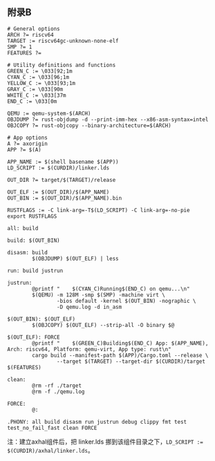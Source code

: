 ## 附录B



```makefile,editable
# General options
ARCH ?= riscv64
TARGET := riscv64gc-unknown-none-elf
SMP ?= 1
FEATURES ?=

# Utility definitions and functions
GREEN_C := \033[92;1m
CYAN_C := \033[96;1m
YELLOW_C := \033[93;1m
GRAY_C := \033[90m
WHITE_C := \033[37m
END_C := \033[0m

QEMU := qemu-system-$(ARCH)
OBJDUMP ?= rust-objdump -d --print-imm-hex --x86-asm-syntax=intel
OBJCOPY ?= rust-objcopy --binary-architecture=$(ARCH)

# App options
A ?= axorigin
APP ?= $(A)

APP_NAME := $(shell basename $(APP))
LD_SCRIPT := $(CURDIR)/linker.lds

OUT_DIR ?= target/$(TARGET)/release

OUT_ELF := $(OUT_DIR)/$(APP_NAME)
OUT_BIN := $(OUT_DIR)/$(APP_NAME).bin

RUSTFLAGS := -C link-arg=-T$(LD_SCRIPT) -C link-arg=-no-pie
export RUSTFLAGS

all: build

build: $(OUT_BIN)

disasm: build
        $(OBJDUMP) $(OUT_ELF) | less

run: build justrun

justrun:
        @printf "    $(CYAN_C)Running$(END_C) on qemu...\n"
        $(QEMU) -m 128M -smp $(SMP) -machine virt \
                -bios default -kernel $(OUT_BIN) -nographic \
                -D qemu.log -d in_asm

$(OUT_BIN): $(OUT_ELF)
        $(OBJCOPY) $(OUT_ELF) --strip-all -O binary $@

$(OUT_ELF): FORCE
        @printf "    $(GREEN_C)Building$(END_C) App: $(APP_NAME), Arch: riscv64, Platform: qemu-virt, App type: rust\n"
        cargo build --manifest-path $(APP)/Cargo.toml --release \
                --target $(TARGET) --target-dir $(CURDIR)/target $(FEATURES)

clean:
        @rm -rf ./target
        @rm -f ./qemu.log

FORCE:
        @:

.PHONY: all build disasm run justrun debug clippy fmt test test_no_fail_fast clean FORCE
```

注：建立axhal组件后，把 linker.lds 挪到该组件目录之下，`LD_SCRIPT := $(CURDIR)/axhal/linker.lds`。





<script src="https://utteranc.es/client.js"
        repo="OSLearning365/blog-issues"
        issue-term="pathname"
        theme="github-light"
        crossorigin="anonymous"
        async>
</script>
